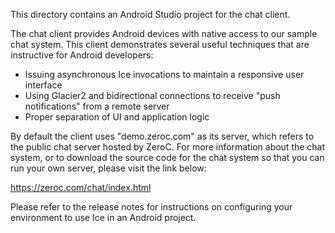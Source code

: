 This directory contains an Android Studio project for the chat client.

The chat client provides Android devices with native access to our
sample chat system. This client demonstrates several useful techniques
that are instructive for Android developers:

 * Issuing asynchronous Ice invocations to maintain a responsive user
   interface
 * Using Glacier2 and bidirectional connections to receive "push
   notifications" from a remote server
 * Proper separation of UI and application logic

By default the client uses "demo.zeroc.com" as its server, which
refers to the public chat server hosted by ZeroC. For more information
about the chat system, or to download the source code for the chat
system so that you can run your own server, please visit the link
below:

  https://zeroc.com/chat/index.html

Please refer to the release notes for instructions on configuring
your environment to use Ice in an Android project.
